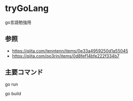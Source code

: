# tryGoLang
 go言語勉強用

## 参照
- https://qiita.com/tenntenn/items/0e33a4959250d1a55045
- https://qiita.com/po3rin/items/0d8fef14bfe222f334b7

## 主要コマンド
go run

go build